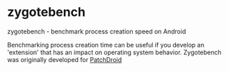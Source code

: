 zygotebench
===========

zygotebench - benchmark process creation speed on Android

Benchmarking process creation time can be useful if you develop an 'extension' that has an impact on operating system behavior. Zygotebench was originally developed for [PatchDroid](http://PatchDroid.com)
